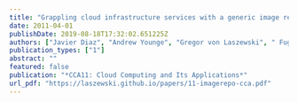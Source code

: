 ```yaml
---
title: "Grappling cloud infrastructure services with a generic image repository"
date: 2011-04-01
publishDate: 2019-08-18T17:32:02.651225Z
authors: ["Javier Diaz", "Andrew Younge", "Gregor von Laszewski", " FugangWang", "Geoffrey C. Fox"]
publication_types: ["1"]
abstract: ""
featured: false
publication: "*CCA11: Cloud Computing and Its Applications*"
url_pdf: "https://laszewski.github.io/papers/11-imagerepo-cca.pdf"
---
```


